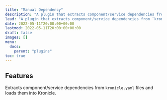 ```yaml
---
title: "Manual Dependency"
description: "A plugin that extracts component/service dependencies from kronicle.yaml files and loads them into Kronicle."
lead: "A plugin that extracts component/service dependencies from `kronicle.yaml` files and loads them into Kronicle."
date: 2022-05-11T20:00:00+00:00
lastmod: 2022-05-11T20:00:00+00:00
draft: false
images: []
menu:
  docs:
    parent: "plugins"
toc: true
---
```


## Features

Extracts component/service dependencies from `kronicle.yaml` files and loads them into Kronicle.

